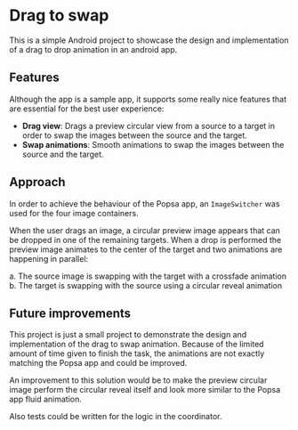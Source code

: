 # Drag to swap

This is a simple Android project to showcase the design and implementation of a drag to drop animation in an android app.

## Features
Although the app is a sample app, it supports some really nice features that are essential for the best user experience:
* **Drag view**: Drags a preview circular view from a source to a target in order to swap the images between the source and the target.
* **Swap animations**: Smooth animations to swap the images between the source and the target.

## Approach
In order to achieve the behaviour of the Popsa app, an `ImageSwitcher` was used for the four image containers.

When the user drags an image, a circular preview image appears that can be dropped in one of the remaining targets. When a drop is performed the preview image animates to the center of the target and two animations are happening in parallel:

a. The source image is swapping with the target with a crossfade animation
b. The target is swapping with the source using a circular reveal animation

## Future improvements

This project is just a small project to demonstrate the design and implementation of the drag to swap animation. Because of the limited amount of time given to finish the task, the animations are not exactly matching the Popsa app and could be improved.

An improvement to this solution would be to make the preview circular image perform the circular reveal itself and look more similar to the Popsa app fluid animation.

Also tests could be written for the logic in the coordinator.